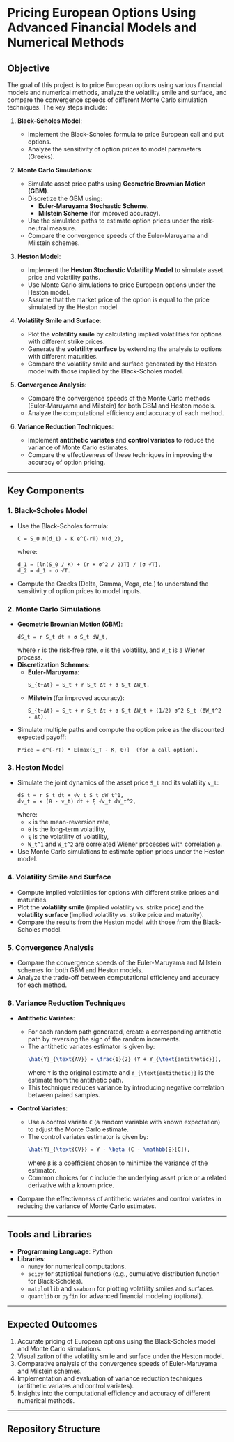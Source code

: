 # **Pricing European Options Using Advanced Financial Models and Numerical Methods**

## **Objective**
The goal of this project is to price European options using various financial models and numerical methods, analyze the volatility smile and surface, and compare the convergence speeds of different Monte Carlo simulation techniques. The key steps include:

1. **Black-Scholes Model**:
   - Implement the Black-Scholes formula to price European call and put options.
   - Analyze the sensitivity of option prices to model parameters (Greeks).

2. **Monte Carlo Simulations**:
   - Simulate asset price paths using **Geometric Brownian Motion (GBM)**.
   - Discretize the GBM using:
     - **Euler-Maruyama Stochastic Scheme**.
     - **Milstein Scheme** (for improved accuracy).
   - Use the simulated paths to estimate option prices under the risk-neutral measure.
   - Compare the convergence speeds of the Euler-Maruyama and Milstein schemes.

3. **Heston Model**:
   - Implement the **Heston Stochastic Volatility Model** to simulate asset price and volatility paths.
   - Use Monte Carlo simulations to price European options under the Heston model.
   - Assume that the market price of the option is equal to the price simulated by the Heston model.

4. **Volatility Smile and Surface**:
   - Plot the **volatility smile** by calculating implied volatilities for options with different strike prices.
   - Generate the **volatility surface** by extending the analysis to options with different maturities.
   - Compare the volatility smile and surface generated by the Heston model with those implied by the Black-Scholes model.

5. **Convergence Analysis**:
   - Compare the convergence speeds of the Monte Carlo methods (Euler-Maruyama and Milstein) for both GBM and Heston models.
   - Analyze the computational efficiency and accuracy of each method.

6. **Variance Reduction Techniques**:
   - Implement **antithetic variates** and **control variates** to reduce the variance of Monte Carlo estimates.
   - Compare the effectiveness of these techniques in improving the accuracy of option pricing.

---

## **Key Components**

### 1. **Black-Scholes Model**
   - Use the Black-Scholes formula:
     ```
     C = S_0 N(d_1) - K e^(-rT) N(d_2),
     ```
     where:
     ```
     d_1 = [ln(S_0 / K) + (r + σ^2 / 2)T] / [σ √T],
     d_2 = d_1 - σ √T.
     ```
   - Compute the Greeks (Delta, Gamma, Vega, etc.) to understand the sensitivity of option prices to model inputs.

### 2. **Monte Carlo Simulations**
   - **Geometric Brownian Motion (GBM)**:
     ```
     dS_t = r S_t dt + σ S_t dW_t,
     ```
     where `r` is the risk-free rate, `σ` is the volatility, and `W_t` is a Wiener process.
   - **Discretization Schemes**:
     - **Euler-Maruyama**:
       ```
       S_{t+Δt} = S_t + r S_t Δt + σ S_t ΔW_t.
       ```
     - **Milstein** (for improved accuracy):
       ```
       S_{t+Δt} = S_t + r S_t Δt + σ S_t ΔW_t + (1/2) σ^2 S_t (ΔW_t^2 - Δt).
       ```
   - Simulate multiple paths and compute the option price as the discounted expected payoff:
     ```
     Price = e^(-rT) * E[max(S_T - K, 0)]  (for a call option).
     ```

### 3. **Heston Model**
   - Simulate the joint dynamics of the asset price `S_t` and its volatility `v_t`:
     ```
     dS_t = r S_t dt + √v_t S_t dW_t^1,
     dv_t = κ (θ - v_t) dt + ξ √v_t dW_t^2,
     ```
     where:
     - `κ` is the mean-reversion rate,
     - `θ` is the long-term volatility,
     - `ξ` is the volatility of volatility,
     - `W_t^1` and `W_t^2` are correlated Wiener processes with correlation `ρ`.
   - Use Monte Carlo simulations to estimate option prices under the Heston model.

### 4. **Volatility Smile and Surface**
   - Compute implied volatilities for options with different strike prices and maturities.
   - Plot the **volatility smile** (implied volatility vs. strike price) and the **volatility surface** (implied volatility vs. strike price and maturity).
   - Compare the results from the Heston model with those from the Black-Scholes model.

### 5. **Convergence Analysis**
   - Compare the convergence speeds of the Euler-Maruyama and Milstein schemes for both GBM and Heston models.
   - Analyze the trade-off between computational efficiency and accuracy for each method.

### 6. **Variance Reduction Techniques**
   - **Antithetic Variates**:
     - For each random path generated, create a corresponding antithetic path by reversing the sign of the random increments.
     - The antithetic variates estimator is given by:
       ```latex
       \hat{Y}_{\text{AV}} = \frac{1}{2} (Y + Y_{\text{antithetic}}),
       ```
       where `Y` is the original estimate and `Y_{\text{antithetic}}` is the estimate from the antithetic path.
     - This technique reduces variance by introducing negative correlation between paired samples.

   - **Control Variates**:
     - Use a control variate `C` (a random variable with known expectation) to adjust the Monte Carlo estimate.
     - The control variates estimator is given by:
       ```latex
       \hat{Y}_{\text{CV}} = Y - \beta (C - \mathbb{E}[C]),
       ```
       where `β` is a coefficient chosen to minimize the variance of the estimator.
     - Common choices for `C` include the underlying asset price or a related derivative with a known price.

   - Compare the effectiveness of antithetic variates and control variates in reducing the variance of Monte Carlo estimates.

---

## **Tools and Libraries**
- **Programming Language**: Python
- **Libraries**:
  - `numpy` for numerical computations.
  - `scipy` for statistical functions (e.g., cumulative distribution function for Black-Scholes).
  - `matplotlib` and `seaborn` for plotting volatility smiles and surfaces.
  - `quantlib` or `pyfin` for advanced financial modeling (optional).

---

## **Expected Outcomes**
1. Accurate pricing of European options using the Black-Scholes model and Monte Carlo simulations.
2. Visualization of the volatility smile and surface under the Heston model.
3. Comparative analysis of the convergence speeds of Euler-Maruyama and Milstein schemes.
4. Implementation and evaluation of variance reduction techniques (antithetic variates and control variates).
5. Insights into the computational efficiency and accuracy of different numerical methods.

---

## **Repository Structure**
